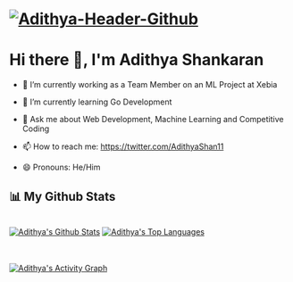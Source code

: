 # <a href="https://twitter.com/AdithyaShan11"><img src="https://i.ibb.co/mSLNHJm/Adithya-Header-Github.png" alt="Adithya-Header-Github" border="0"></a>
                                        
 #   Hi there 👋, I'm Adithya Shankaran

<!--


Here are some ideas to get you started:
-->

- 🔭 I’m currently working as a Team Member on an ML Project at Xebia

- 🌱 I’m currently learning Go Development

<!-- - 👯 I’m looking to collaborate on ... -->
<!-- - 🤔 I’m looking for help with ... -->
- 💬 Ask me about Web Development, Machine Learning and Competitive Coding

- 📫 How to reach me: https://twitter.com/AdithyaShan11
- 😄 Pronouns: He/Him
<!-- - ⚡ Fun fact: ... -->


## 📊 My Github Stats

  <br/>
    <a href="https://github.com/XI-AdithyaShankaran/github-readme-stats"><img alt="Adithya's Github Stats" src="https://github-readme-stats.vercel.app/api?username=XI-AdithyaShankaran&show_icons=true&count_private=true&theme=react&hide_border=true&bg_color=0D1117" /></a>
  <a href="https://github.com/XI-AdithyaShankaran/github-readme-stats"><img alt="Adithya's Top Languages" src="https://github-readme-stats.vercel.app/api/top-langs/?username=XI-AdithyaShankaran&langs_count=8&count_private=true&layout=compact&theme=react&hide_border=true&bg_color=0D1117" /></a>
  <br/>
  


<br/>
<br/>

<a href="https://github.com/XI-AdithyaShankaran/github-readme-activity-graph"><img alt="Adithya's Activity Graph" src="https://activity-graph.herokuapp.com/graph?username=XI-AdithyaShankaran&bg_color=0D1117&color=5BCDEC&line=5BCDEC&point=FFFFFF&hide_border=true" /></a>

<br/>
<br/>


<!---
XI-AdithyaShankaran/XI-AdithyaShankaran is a ✨ special ✨ repository because its `README.md` (this file) appears on your GitHub profile.
You can click the Preview link to take a look at your changes.
--->
